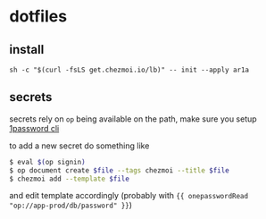 # dotfiles

## install
`sh -c "$(curl -fsLS get.chezmoi.io/lb)" -- init --apply ar1a`

## secrets
secrets rely on `op` being available on the path, make sure you setup
[1password cli](https://developer.1password.com/docs/cli/get-started)

to add a new secret do something like

```bash
$ eval $(op signin)
$ op document create $file --tags chezmoi --title $file
$ chezmoi add --template $file
```

and edit template accordingly (probably with `{{ onepasswordRead "op://app-prod/db/password" }}`)

